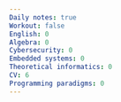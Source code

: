 ```yaml
---
Daily notes: true
Workout: false
English: 0
Algebra: 0
Cybersecurity: 0
Embedded systems: 0
Theoretical informatics: 0
CV: 6
Programming paradigms: 0
---
```




